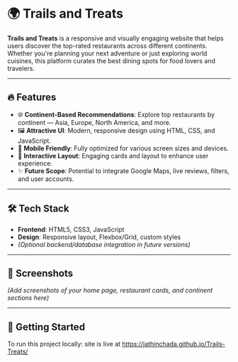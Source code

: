 # 🌍 Trails and Treats

**Trails and Treats** is a responsive and visually engaging website that helps users discover the top-rated restaurants across different continents. Whether you're planning your next adventure or just exploring world cuisines, this platform curates the best dining spots for food lovers and travelers.

---

## 🔥 Features

- 🌐 **Continent-Based Recommendations**: Explore top restaurants by continent — Asia, Europe, North America, and more.
- 🖼️ **Attractive UI**: Modern, responsive design using HTML, CSS, and JavaScript.
- 📱 **Mobile Friendly**: Fully optimized for various screen sizes and devices.
- 📍 **Interactive Layout**: Engaging cards and layout to enhance user experience.
- ✨ **Future Scope**: Potential to integrate Google Maps, live reviews, filters, and user accounts.

---

## 🛠️ Tech Stack

- **Frontend**: HTML5, CSS3, JavaScript
- **Design**: Responsive layout, Flexbox/Grid, custom styles
- *(Optional backend/database integration in future versions)*

---

## 📸 Screenshots

*(Add screenshots of your home page, restaurant cards, and continent sections here)*

---

## 🚀 Getting Started

To run this project locally:
site is live at https://jathinchada.github.io/Trails-Treats/

